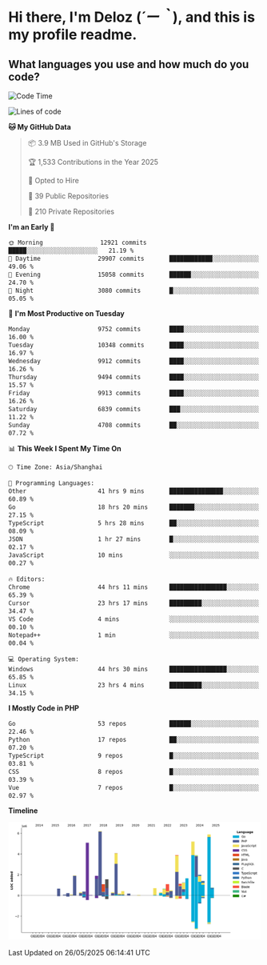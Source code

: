 # **Hi there, I'm Deloz (*´ー｀*), and this is my profile readme.**

## **What languages you use and how much do you code?**

<!--START_SECTION:waka-->
![Code Time](http://img.shields.io/badge/Code%20Time-6%2C472%20hrs%2012%20mins-blue)

![Lines of code](https://img.shields.io/badge/From%20Hello%20World%20I%27ve%20Written-54.5%20million%20lines%20of%20code-blue)

**🐱 My GitHub Data** 

> 📦 3.9 MB Used in GitHub's Storage 
 > 
> 🏆 1,533 Contributions in the Year 2025
 > 
> 💼 Opted to Hire
 > 
> 📜 39 Public Repositories 
 > 
> 🔑 210 Private Repositories 
 > 
**I'm an Early 🐤** 

```text
🌞 Morning                12921 commits       █████░░░░░░░░░░░░░░░░░░░░   21.19 % 
🌆 Daytime                29907 commits       ████████████░░░░░░░░░░░░░   49.06 % 
🌃 Evening                15058 commits       ██████░░░░░░░░░░░░░░░░░░░   24.70 % 
🌙 Night                  3080 commits        █░░░░░░░░░░░░░░░░░░░░░░░░   05.05 % 
```
📅 **I'm Most Productive on Tuesday** 

```text
Monday                   9752 commits        ████░░░░░░░░░░░░░░░░░░░░░   16.00 % 
Tuesday                  10348 commits       ████░░░░░░░░░░░░░░░░░░░░░   16.97 % 
Wednesday                9912 commits        ████░░░░░░░░░░░░░░░░░░░░░   16.26 % 
Thursday                 9494 commits        ████░░░░░░░░░░░░░░░░░░░░░   15.57 % 
Friday                   9913 commits        ████░░░░░░░░░░░░░░░░░░░░░   16.26 % 
Saturday                 6839 commits        ███░░░░░░░░░░░░░░░░░░░░░░   11.22 % 
Sunday                   4708 commits        ██░░░░░░░░░░░░░░░░░░░░░░░   07.72 % 
```


📊 **This Week I Spent My Time On** 

```text
🕑︎ Time Zone: Asia/Shanghai

💬 Programming Languages: 
Other                    41 hrs 9 mins       ███████████████░░░░░░░░░░   60.89 % 
Go                       18 hrs 20 mins      ███████░░░░░░░░░░░░░░░░░░   27.15 % 
TypeScript               5 hrs 28 mins       ██░░░░░░░░░░░░░░░░░░░░░░░   08.09 % 
JSON                     1 hr 27 mins        █░░░░░░░░░░░░░░░░░░░░░░░░   02.17 % 
JavaScript               10 mins             ░░░░░░░░░░░░░░░░░░░░░░░░░   00.27 % 

🔥 Editors: 
Chrome                   44 hrs 11 mins      ████████████████░░░░░░░░░   65.39 % 
Cursor                   23 hrs 17 mins      █████████░░░░░░░░░░░░░░░░   34.47 % 
VS Code                  4 mins              ░░░░░░░░░░░░░░░░░░░░░░░░░   00.10 % 
Notepad++                1 min               ░░░░░░░░░░░░░░░░░░░░░░░░░   00.04 % 

💻 Operating System: 
Windows                  44 hrs 30 mins      ████████████████░░░░░░░░░   65.85 % 
Linux                    23 hrs 4 mins       █████████░░░░░░░░░░░░░░░░   34.15 % 
```

**I Mostly Code in PHP** 

```text
Go                       53 repos            ██████░░░░░░░░░░░░░░░░░░░   22.46 % 
Python                   17 repos            ██░░░░░░░░░░░░░░░░░░░░░░░   07.20 % 
TypeScript               9 repos             █░░░░░░░░░░░░░░░░░░░░░░░░   03.81 % 
CSS                      8 repos             █░░░░░░░░░░░░░░░░░░░░░░░░   03.39 % 
Vue                      7 repos             █░░░░░░░░░░░░░░░░░░░░░░░░   02.97 % 
```



**Timeline**

![Lines of Code chart](https://raw.githubusercontent.com/deloz/deloz/main/assets/bar_graph.png)


 Last Updated on 26/05/2025 06:14:41 UTC
<!--END_SECTION:waka-->
